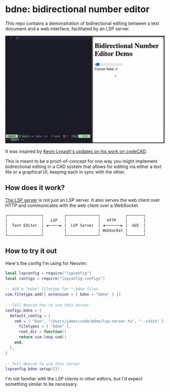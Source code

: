 # bdne: bidirectional number editor

This repo contains a demonstration of bidirectional editing between a text
document and a web interface, facilitated by an LSP server.

![demo screen recording](demo.gif)

It was inspired by [Kevin Lynagh's updates on his work on
codeCAD](https://kevinlynagh.com/newsletter/2025_06_03_prototyping_a_language/).

This is meant to be a proof-of-concept for one way you might implement
bidirectional editing in a CAD system that allows for editing via either a text
file or a graphical UI, keeping each in sync with the other.

## How does it work?

[The LSP server](lsp-server.ts) is not just an LSP server. It also serves the
web client over HTTP and communicates with the web client over a WebSocket.

```
┌───────────────┐         ┌──────────────┐           ┌───────┐
│               │   LSP   │              │   HTTP    │       │
│  Text Editor  │ ◄─────► │  LSP Server  │ ◄───────► │  GUI  │
│               │         │              │ WebSocket │       │
└───────────────┘         └──────────────┘           └───────┘
```

## How to try it out

Here's the config I'm using for Neovim:

```lua
local lspconfig = require("lspconfig")
local configs = require("lspconfig.configs")

-- Add a "bdne" filetype for *.bdne files
vim.filetype.add({ extension = { bdne = "bdne" } })

-- Tell Neovim how to use this server
configs.bdne = {
  default_config = {
    cmd = { "bun", "/Users/james/code/bdne/lsp-server.ts", "--stdio" },
      filetypes = { "bdne" },
      root_dir = function()
      return vim.loop.cwd()
    end,
  },
}

-- Tell Neovim to use this server
lspconfig.bdne.setup({})
```

I'm not familiar with the LSP clients in other editors, but I'd expect something
similar to be necessary.
